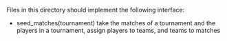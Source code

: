 Files in this directory should implement the following interface:

- seed_matches(tournament)
	take the matches of a tournament and the players in a tournament, assign players to teams, and teams to matches
